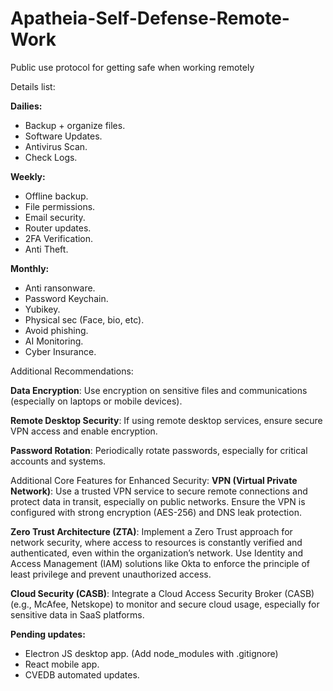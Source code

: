 # Apatheia-Self-Defense-Remote-Work
Public use protocol for getting safe when working remotely

Details list:

**Dailies:**
- Backup + organize files.
- Software Updates.
- Antivirus Scan.
- Check Logs.

**Weekly:**
- Offline backup.
- File permissions.
- Email security.
- Router updates.
- 2FA Verification.
- Anti Theft.

**Monthly:**
- Anti ransonware.
- Password Keychain.
- Yubikey.
- Physical sec (Face, bio, etc).
- Avoid phishing.
- AI Monitoring.
- Cyber Insurance.

Additional Recommendations:

**Data Encryption**: 
Use encryption on sensitive files and communications (especially on laptops or mobile devices).

**Remote Desktop Security**: 
If using remote desktop services, ensure secure VPN access and enable encryption.

**Password Rotation**: 
Periodically rotate passwords, especially for critical accounts and systems.

Additional Core Features for Enhanced Security:
**VPN (Virtual Private Network)**:
Use a trusted VPN service to secure remote connections and protect data in transit, especially on public networks.
Ensure the VPN is configured with strong encryption (AES-256) and DNS leak protection.

**Zero Trust Architecture (ZTA)**:
Implement a Zero Trust approach for network security, where access to resources is constantly verified and authenticated, even within the organization’s network.
Use Identity and Access Management (IAM) solutions like Okta to enforce the principle of least privilege and prevent unauthorized access.

**Cloud Security (CASB)**:
Integrate a Cloud Access Security Broker (CASB) (e.g., McAfee, Netskope) to monitor and secure cloud usage, especially for sensitive data in SaaS platforms.

**Pending updates:**
- Electron JS desktop app. (Add node_modules with .gitignore)
- React mobile app.
- CVEDB automated updates.

